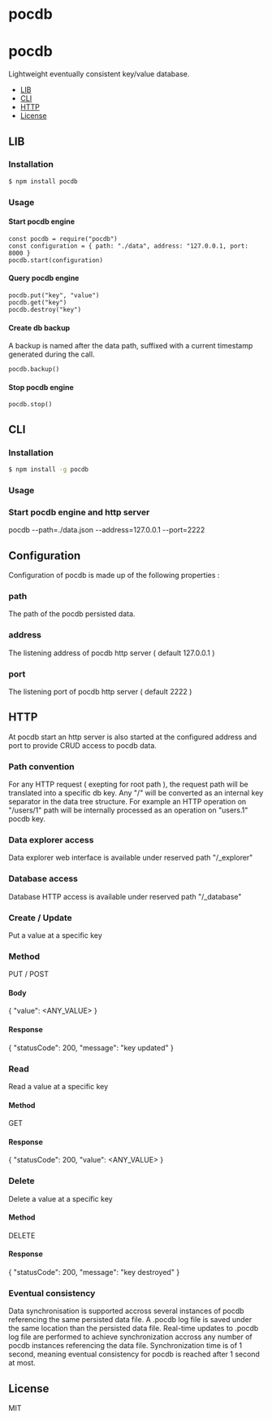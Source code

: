 # pocdb

pocdb
==========

Lightweight eventually consistent key/value database.

<!-- TOC -->

- [LIB](#lib)
- [CLI](#cli)
- [HTTP](#http)
- [License](#license)

<!-- /TOC -->
## LIB

### Installation
```sh
$ npm install pocdb
```

### Usage 

#### Start pocdb engine
```
const pocdb = require("pocdb")
const configuration = { path: "./data", address: "127.0.0.1, port: 8000 }
pocdb.start(configuration)
```

#### Query pocdb engine
```
pocdb.put("key", "value")
pocdb.get("key")
pocdb.destroy("key")
```

#### Create db backup
A backup is named after the data path, suffixed with a current timestamp generated during the call.

```
pocdb.backup()
```

#### Stop pocdb engine
```
pocdb.stop()
```

## CLI 

### Installation
```sh
$ npm install -g pocdb
```

### Usage

### Start pocdb engine and http server
pocdb --path=./data.json --address=127.0.0.1 --port=2222

## Configuration
Configuration of pocdb is made up of the following properties :

### path
The path of the pocdb persisted data.

### address
The listening address of pocdb http server ( default 127.0.0.1 )

### port
The listening port of pocdb http server ( default 2222 )

## HTTP
At pocdb start an http server is also started at the configured address and port to provide CRUD access to pocdb data. 

### Path convention
For any HTTP request ( exepting for root path ), the request path will be translated into a specific db key. 
Any "/" will be converted as an internal key separator in the data tree structure.
For example an HTTP operation on "/users/1" path will be internally processed as an operation on "users.1" pocdb key.

### Data explorer access 
Data explorer web interface is available under reserved path "/_explorer" 

### Database access 
Database HTTP access is available under reserved path "/_database" 

### Create / Update 
Put a value at a specific key

### Method
PUT / POST

#### Body
{
    "value": <ANY_VALUE>
}

#### Response
{
    "statusCode": 200,
    "message": "key updated"
}

### Read 
Read a value at a specific key

#### Method
GET

#### Response
{
    "statusCode": 200,
    "value": <ANY_VALUE>
}

### Delete
Delete a value at a specific key

#### Method
DELETE

#### Response
{
    "statusCode": 200,
    "message": "key destroyed"
}

### Eventual consistency
Data synchronisation is supported accross several instances of pocdb referencing the same persisted data file. 
A .pocdb log file is saved under the same location than the persisted data file. 
Real-time updates to .pocdb log file are performed to achieve synchronization accross any number of pocdb instances referencing the data file. 
Synchronization time is of 1 second, meaning eventual consistency for pocdb is reached after 1 second at most.

## License

MIT

[npm-url]: https://www.npmjs.com/package/pocdb